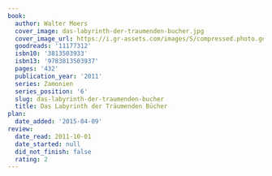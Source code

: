 ```yaml
---
book:
  author: Walter Moers
  cover_image: das-labyrinth-der-traumenden-bucher.jpg
  cover_image_url: https://i.gr-assets.com/images/S/compressed.photo.goodreads.com/books/1328007670l/11177312._SX98_.jpg
  goodreads: '11177312'
  isbn10: '3813503933'
  isbn13: '9783813503937'
  pages: '432'
  publication_year: '2011'
  series: Zamonien
  series_position: '6'
  slug: das-labyrinth-der-traumenden-bucher
  title: Das Labyrinth der Träumenden Bücher
plan:
  date_added: '2015-04-09'
review:
  date_read: 2011-10-01
  date_started: null
  did_not_finish: false
  rating: 2
---
```

